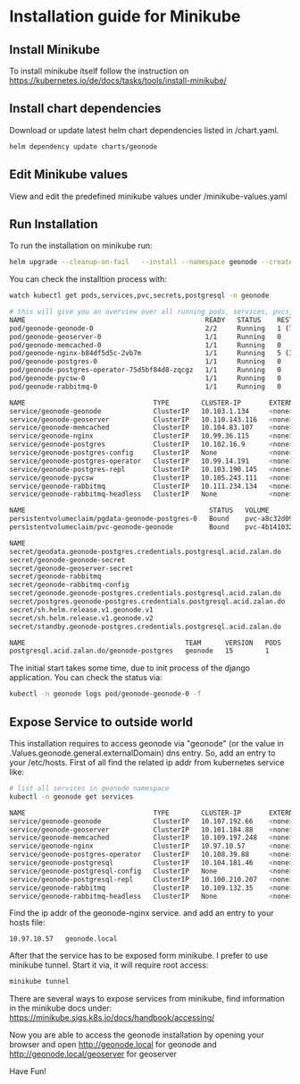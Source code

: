 # Installation guide for Minikube

## Install Minikube

To install minikube itself follow the instruction on https://kubernetes.io/de/docs/tasks/tools/install-minikube/

## Install chart dependencies

Download or update latest helm chart dependencies listed in /chart.yaml.

```bash
helm dependency update charts/geonode
```

## Edit Minikube values

View and edit the predefined minikube values under /minikube-values.yaml

## Run Installation

To run the installation on minikube run:

```bash
helm upgrade --cleanup-on-fail   --install --namespace geonode --create-namespace --values minikube-values.yaml geonode charts/geonode
```

You can check the installtion process with:

```bash
watch kubectl get pods,services,pvc,secrets,postgresql -n geonode

# this will give you an overview over all running pods, services, pvcs,sts and the postgresql class
NAME                                             READY   STATUS    RESTARTS      AGE
pod/geonode-geonode-0                            2/2     Running   1 (78s ago)   6m32s
pod/geonode-geoserver-0                          1/1     Running   0             6m32s
pod/geonode-memcached-0                          1/1     Running   0             6m32s
pod/geonode-nginx-b84df5d5c-2vb7m                1/1     Running   5 (31s ago)   6m32s
pod/geonode-postgres-0                           1/1     Running   0             5m11s
pod/geonode-postgres-operator-75d5bf84d8-zqcgz   1/1     Running   0             6m32s
pod/geonode-pycsw-0                              1/1     Running   0             6m32s
pod/geonode-rabbitmq-0                           1/1     Running   0             6m32s

NAME                                TYPE        CLUSTER-IP       EXTERNAL-IP   PORT(S)                                 AGE
service/geonode-geonode             ClusterIP   10.103.1.134     <none>        8000/TCP,8001/TCP,5555/TCP              6m32s
service/geonode-geoserver           ClusterIP   10.110.143.116   <none>        8080/TCP                                6m32s
service/geonode-memcached           ClusterIP   10.104.83.107    <none>        11211/TCP                               6m32s
service/geonode-nginx               ClusterIP   10.99.36.115     <none>        80/TCP                                  6m32s
service/geonode-postgres            ClusterIP   10.102.16.9      <none>        5432/TCP                                5m12s
service/geonode-postgres-config     ClusterIP   None             <none>        <none>                                  5m5s
service/geonode-postgres-operator   ClusterIP   10.99.14.191     <none>        8080/TCP                                6m32s
service/geonode-postgres-repl       ClusterIP   10.103.190.145   <none>        5432/TCP                                5m12s
service/geonode-pycsw               ClusterIP   10.105.243.111   <none>        8000/TCP                                6m32s
service/geonode-rabbitmq            ClusterIP   10.111.234.134   <none>        5672/TCP,4369/TCP,25672/TCP,15672/TCP   6m32s
service/geonode-rabbitmq-headless   ClusterIP   None             <none>        4369/TCP,5672/TCP,25672/TCP,15672/TCP   6m32s

NAME                                              STATUS   VOLUME                                     CAPACITY   ACCESS MODES   STORAGECLASS   AGE
persistentvolumeclaim/pgdata-geonode-postgres-0   Bound    pvc-a8c32d09-5b03-439b-b77d-2084de13f8dc   2Gi        RWO            standard       5m11s
persistentvolumeclaim/pvc-geonode-geonode         Bound    pvc-4b141032-08df-4712-883c-1eb2243ff496   2Gi        RWX            standard       6m32s

NAME                                                                    TYPE                 DATA   AGE
secret/geodata.geonode-postgres.credentials.postgresql.acid.zalan.do    Opaque               2      5m12s
secret/geonode-geonode-secret                                           Opaque               11     6m32s
secret/geonode-geoserver-secret                                         Opaque               6      6m32s
secret/geonode-rabbitmq                                                 Opaque               2      6m32s
secret/geonode-rabbitmq-config                                          Opaque               1      6m32s
secret/geonode.geonode-postgres.credentials.postgresql.acid.zalan.do    Opaque               2      5m12s
secret/postgres.geonode-postgres.credentials.postgresql.acid.zalan.do   Opaque               2      5m12s
secret/sh.helm.release.v1.geonode.v1                                    helm.sh/release.v1   1      6m32s
secret/sh.helm.release.v1.geonode.v2                                    helm.sh/release.v1   1      5m12s
secret/standby.geonode-postgres.credentials.postgresql.acid.zalan.do    Opaque               2      5m11s

NAME                                        TEAM      VERSION   PODS   VOLUME   CPU-REQUEST   MEMORY-REQUEST   AGE     STATUS
postgresql.acid.zalan.do/geonode-postgres   geonode   15        1      2Gi                                     5m12s   Running
```

The initial start takes some time, due to init process of the django application. You can check the status via:
```bash
kubectl -n geonode logs pod/geonode-geonode-0 -f 
```

## Expose Service to outside world

This installation requires to access geonode via "geonode" (or the value in .Values.geonode.general.externalDomain) dns entry.  So, add an entry to your /etc/hosts. First of all find the related ip addr from kubernetes service like:

```bash
# list all services in geonode namespace
kubectl -n geonode get services

NAME                                TYPE        CLUSTER-IP       EXTERNAL-IP   PORT(S)                                 AGE
service/geonode-geonode             ClusterIP   10.107.192.66    <none>        8000/TCP,8001/TCP                       19m
service/geonode-geoserver           ClusterIP   10.101.184.88    <none>        8080/TCP                                19m
service/geonode-memcached           ClusterIP   10.109.197.248   <none>        11211/TCP                               19m
service/geonode-nginx               ClusterIP   10.97.10.57      <none>        80/TCP                                  19m
service/geonode-postgres-operator   ClusterIP   10.108.39.88     <none>        8080/TCP                                19m
service/geonode-postgresql          ClusterIP   10.104.181.46    <none>        5432/TCP                                18m
service/geonode-postgresql-config   ClusterIP   None             <none>        <none>                                  18m
service/geonode-postgresql-repl     ClusterIP   10.100.210.207   <none>        5432/TCP                                18m
service/geonode-rabbitmq            ClusterIP   10.109.132.35    <none>        5672/TCP,4369/TCP,25672/TCP,15672/TCP   19m
service/geonode-rabbitmq-headless   ClusterIP   None             <none>        4369/TCP,5672/TCP,25672/TCP,15672/TCP   19m
```

Find the ip addr of the geonode-nginx service. and add an entry to your hosts file:

```
10.97.10.57   geonode.local
```

After that the service has to be exposed form minikube. I prefer to use minikube tunnel. Start it via, it will require root access:

```bash
minikube tunnel
```

There are several ways to expose services from minikube, find information in the minikube docs under: https://minikube.sigs.k8s.io/docs/handbook/accessing/

Now you are able to access the geonode installation by opening your browser and open http://geonode.local for geonode and http://geonode.local/geoserver for geoserver

Have Fun!
